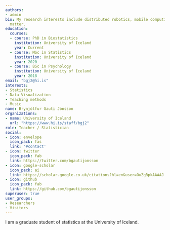```yaml
---
authors:
- admin
bio: My research interests include distributed robotics, mobile computing and programmable
  matter.
education:
  courses:
  - course: PhD in Biostatistics
    institution: University of Iceland
    year: Current
  - course: MSc in Statistics
    institution: University of Iceland
    year: 2020
  - course: BSc in Psychology
    institution: University of Iceland
    year: 2018
email: "bgj2@hi.is"
interests:
- Statistics
- Data Visualization
- Teaching methods
- Music
name: Brynjólfur Gauti Jónsson
organizations:
- name: University of Iceland
  url: "https://www.hi.is/staff/bgj2"
role: Teacher / Statistician
social:
- icon: envelope
  icon_pack: fas
  link: '#contact'
- icon: twitter
  icon_pack: fab
  link: https://twitter.com/bgautijonsson
- icon: google-scholar
  icon_pack: ai
  link: https://scholar.google.co.uk/citations?hl=en&user=OuZgRpkAAAAJ
- icon: github
  icon_pack: fab
  link: https://github.com/bgautijonsson
superuser: true
user_groups:
- Researchers
- Visitors
---
```


I am a graduate student of statistics at the University of Iceland.
